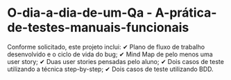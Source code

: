 # O-dia-a-dia-de-um-Qa - A-prática-de-testes-manuais-funcionais

Conforme solicitado, este projeto inclui:
✔ Plano de fluxo de trabalho desenvolvido e o ciclo de vida do bug;
✔ Mind Map de pelo menos uma user story;
✔ Duas user stories pensadas pelo aluno;
✔ Dois casos de teste utilizando a técnica step-by-step;
✔ Dois casos de teste utilizando BDD.
